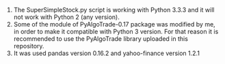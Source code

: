 1) The SuperSimpleStock.py script is working with Python 3.3.3 and it will not work with Python 2 (any version).
2) Some of the module of PyAlgoTrade-0.17 package was modified by me, in order to make it compatible with Python 3 version.
   For that reason it is recommended to use the PyAlgoTrade library uploaded in this repository.
3) It was used pandas version 0.16.2 and yahoo-finance version 1.2.1

